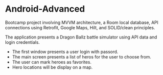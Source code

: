# Android-Advanced
Bootcamp project involving MVVM architecture, a Room local database, API connections using Retrofit, Google Maps, Hilt, and SOLID/clean principles.

The application presents a Dragon Ballz battle simulator using API data and login credentials. 
* The first window presents a user login with passord. 
* The main screen presents a list of heros for the user to choose from.
* The user can mark heroes as favorites.
* Hero locations will be display on a map.
